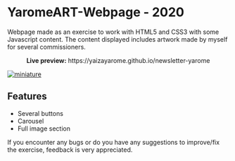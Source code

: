 # YaromeART-Webpage - 2020

Webpage made as an exercise to work with HTML5 and CSS3 with some Javascript content.
The content displayed includes artwork made by myself for several commissioners.

<div align="center">
 
  <p> <strong>Live preview:</strong> https://yaizayarome.github.io/newsletter-yarome</p>

</div>
<a href="https://yaizayarome.github.io/newsletter-yarome/" target="_blank" rel="noreferrer noopener">
<img src="https://i.imgur.com/M3r4K4i.jpg" alt="miniature"/>
</a>

## Features

- Several buttons
- Carousel
- Full image section

If you encounter any bugs or do you have any suggestions to improve/fix the exercise, feedback is very appreciated.
